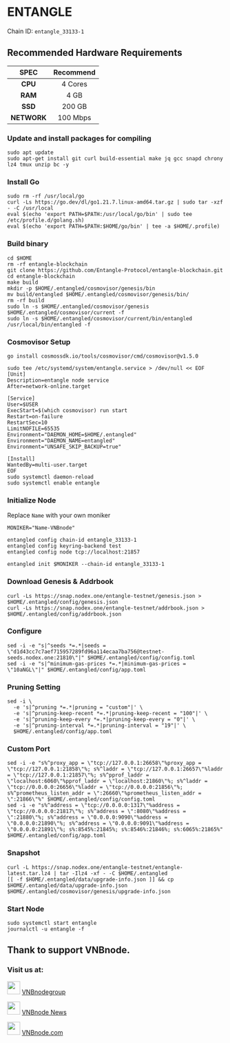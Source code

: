 # ENTANGLE
Chain ID: `entangle_33133-1	`

## Recommended Hardware Requirements

|   SPEC      |       Recommend          |
| :---------: | :-----------------------:|
|   **CPU**   |        4 Cores           |
|   **RAM**   |        4 GB             |
|   **SSD**   |        200 GB            |
| **NETWORK** |        100 Mbps          |

### Update and install packages for compiling
```
sudo apt update
sudo apt-get install git curl build-essential make jq gcc snapd chrony lz4 tmux unzip bc -y
```

### Install Go
```
sudo rm -rf /usr/local/go
curl -Ls https://go.dev/dl/go1.21.7.linux-amd64.tar.gz | sudo tar -xzf - -C /usr/local
eval $(echo 'export PATH=$PATH:/usr/local/go/bin' | sudo tee /etc/profile.d/golang.sh)
eval $(echo 'export PATH=$PATH:$HOME/go/bin' | tee -a $HOME/.profile)
```

### Build binary
```
cd $HOME
rm -rf entangle-blockchain
git clone https://github.com/Entangle-Protocol/entangle-blockchain.git
cd entangle-blockchain
make build
mkdir -p $HOME/.entangled/cosmovisor/genesis/bin
mv build/entangled $HOME/.entangled/cosmovisor/genesis/bin/
rm -rf build
sudo ln -s $HOME/.entangled/cosmovisor/genesis $HOME/.entangled/cosmovisor/current -f
sudo ln -s $HOME/.entangled/cosmovisor/current/bin/entangled /usr/local/bin/entangled -f
```

### Cosmovisor Setup
```
go install cosmossdk.io/tools/cosmovisor/cmd/cosmovisor@v1.5.0
```

```
sudo tee /etc/systemd/system/entangle.service > /dev/null << EOF
[Unit]
Description=entangle node service
After=network-online.target
 
[Service]
User=$USER
ExecStart=$(which cosmovisor) run start
Restart=on-failure
RestartSec=10
LimitNOFILE=65535
Environment="DAEMON_HOME=$HOME/.entangled"
Environment="DAEMON_NAME=entangled"
Environment="UNSAFE_SKIP_BACKUP=true"
 
[Install]
WantedBy=multi-user.target
EOF
sudo systemctl daemon-reload
sudo systemctl enable entangle
```

### Initialize Node
Replace `Name` with your own moniker
```
MONIKER="Name-VNBnode"
```
```
entangled config chain-id entangle_33133-1
entangled config keyring-backend test
entangled config node tcp://localhost:21857
```
```
entangled init $MONIKER --chain-id entangle_33133-1
```

### Download Genesis & Addrbook
```
curl -Ls https://snap.nodex.one/entangle-testnet/genesis.json > $HOME/.entangled/config/genesis.json
curl -Ls https://snap.nodex.one/entangle-testnet/addrbook.json > $HOME/.entangled/config/addrbook.json
```

### Configure
```
sed -i -e "s|^seeds *=.*|seeds = \"d1d43cc7c7aef715957289fd96a114ecaa7ba756@testnet-seeds.nodex.one:21810\"|" $HOME/.entangled/config/config.toml
sed -i -e "s|^minimum-gas-prices *=.*|minimum-gas-prices = \"10aNGL\"|" $HOME/.entangled/config/app.toml
```

### Pruning Setting
```
sed -i \
  -e 's|^pruning *=.*|pruning = "custom"|' \
  -e 's|^pruning-keep-recent *=.*|pruning-keep-recent = "100"|' \
  -e 's|^pruning-keep-every *=.*|pruning-keep-every = "0"|' \
  -e 's|^pruning-interval *=.*|pruning-interval = "19"|' \
  $HOME/.entangled/config/app.toml
```

### Custom Port
```
sed -i -e "s%^proxy_app = \"tcp://127.0.0.1:26658\"%proxy_app = \"tcp://127.0.0.1:21858\"%; s%^laddr = \"tcp://127.0.0.1:26657\"%laddr = \"tcp://127.0.0.1:21857\"%; s%^pprof_laddr = \"localhost:6060\"%pprof_laddr = \"localhost:21860\"%; s%^laddr = \"tcp://0.0.0.0:26656\"%laddr = \"tcp://0.0.0.0:21856\"%; s%^prometheus_listen_addr = \":26660\"%prometheus_listen_addr = \":21866\"%" $HOME/.entangled/config/config.toml
sed -i -e "s%^address = \"tcp://0.0.0.0:1317\"%address = \"tcp://0.0.0.0:21817\"%; s%^address = \":8080\"%address = \":21880\"%; s%^address = \"0.0.0.0:9090\"%address = \"0.0.0.0:21890\"%; s%^address = \"0.0.0.0:9091\"%address = \"0.0.0.0:21891\"%; s%:8545%:21845%; s%:8546%:21846%; s%:6065%:21865%" $HOME/.entangled/config/app.toml
```

### Snapshot
```
curl -L https://snap.nodex.one/entangle-testnet/entangle-latest.tar.lz4 | tar -Ilz4 -xf - -C $HOME/.entangled
[[ -f $HOME/.entangled/data/upgrade-info.json ]] && cp $HOME/.entangled/data/upgrade-info.json $HOME/.entangled/cosmovisor/genesis/upgrade-info.json
```

### Start Node
```
sudo systemctl start entangle
journalctl -u entangle -f
```

## Thank to support VNBnode.
### Visit us at:

<img src="https://user-images.githubusercontent.com/50621007/183283867-56b4d69f-bc6e-4939-b00a-72aa019d1aea.png" width="30"/> <a href="https://t.me/VNBnodegroup" target="_blank">VNBnodegroup</a>

<img src="https://user-images.githubusercontent.com/50621007/183283867-56b4d69f-bc6e-4939-b00a-72aa019d1aea.png" width="30"/> <a href="https://t.me/Vnbnode" target="_blank">VNBnode News</a>

<img src="https://github.com/vnbnode/binaries/blob/main/Logo/VNBnode.jpg" width="30"/> <a href="https://VNBnode.com" target="_blank">VNBnode.com</a>
